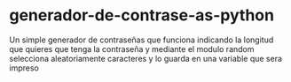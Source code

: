 # generador-de-contrase-as-python
Un simple generador de contraseñas que funciona indicando la longitud que quieres que tenga la contraseña y mediante el modulo random selecciona aleatoriamente caracteres y lo guarda en una variable que sera impreso
